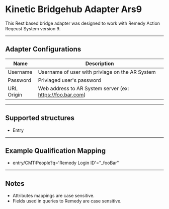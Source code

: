 # Kinetic Bridgehub Adapter Ars9

This Rest based bridge adapter was designed to work with Remedy Action Reqeust System version 9.
___
## Adapter Configurations
Name | Description
------------ | -------------
Username | Username of user with privlage on the AR System
Password | Privlaged user's password
URL Origin | Web address to AR System server (ex: https://foo.bar.com)
___
## Supported structures
* Entry
___
## Example Qualification Mapping
* entry/CMT:People?q='Remedy Login ID'="_fooBar"

___
## Notes
* Attributes mappings are case sensitive.
* Fields used in queries to Remedy are case sensitive.